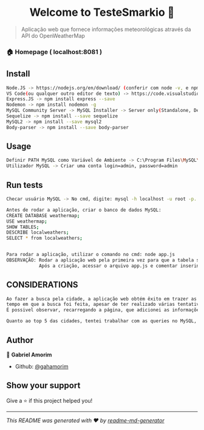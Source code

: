<h1 align="center">Welcome to TesteSmarkio 👋</h1>

> Aplicação web que fornece informações meteorológicas através da API do OpenWeatherMap 

### 🏠 Homepage ( localhost:8081 )

## Install

```sh
Node.JS -> https://nodejs.org/en/download/ (conferir com node -v, e npm -v)
VS Code(ou qualquer outro editor de texto) -> https://code.visualstudio.com/download#
Express.JS -> npm install express --save
Nodemon -> npm install nodemon -g 
MySQL Community Server -> MySQL Installer -> Server only(Standalone, Development Machine) -> https://dev.mysql.com/downloads/windows/installer/8.0.html
Sequelize -> npm install --save sequelize
MySQL2 -> npm install --save mysql2
Body-parser -> npm install --save body-parser
```

## Usage

```sh
Definir PATH MySQL como Variável de Ambiente -> C:\Program Files\MySQL\MySQL Server 8.0\bin
Utilizador MySQL -> Criar uma conta login=admin, password=admin
```

## Run tests

```sh
Checar usuário MySQL -> No cmd, digite: mysql -h localhost -u root -p. Password = admin

Antes de rodar a aplicação, criar o banco de dados MySQL:
CREATE DATABASE weathermap;
USE weathermap;
SHOW TABLES;
DESCRIBE localweathers;
SELECT * from localweathers;


Para rodar a aplicação, utilizar o comando no cmd: node app.js
OBSERVAÇÃO: Rodar a aplicação web pela primeira vez para que a tabela seja criada no banco de dados(weathermap).
			Após a criação, acessar o arquivo app.js e comentar inserindo // na linha: Localweather.sync({force: true}) (app.js:44)
```

## CONSIDERATIONS

```sh
Ao fazer a busca pela cidade, a aplicação web obtém êxito em trazer as informações pela API. A questão é que não foi possível inserir a função de
tempo em que a busca foi feita, apesar de ter realizado várias tentativas. 
É possivel observar, recarregando a página, que adicionei as informações do banco de dados dinâmicamente em um div no html abaixo dos painéis. Lá se encontra o updatedAt, que representa a hora em que a busca foi feita (tentativa mais próxima).

Quanto ao top 5 das cidades, tentei trabalhar com as queries no MySQL, mas não obtive êxito em implementá-lo.
```

## Author

👤 **Gabriel Amorim**

* Github: [@gahamorim](https://github.com/gahamorim)

## Show your support

Give a ⭐️ if this project helped you!

***
_This README was generated with ❤️ by [readme-md-generator](https://github.com/kefranabg/readme-md-generator)_
